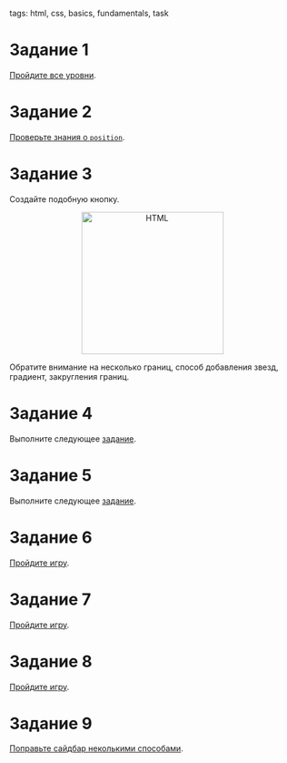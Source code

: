 tags: html, css, basics, fundamentals, task

# Задание 1

[Пройдите все уровни](http://flukeout.github.io/).

# Задание 2

[Проверьте знания о `position`](https://htmlacademy.ru/courses/45).

# Задание 3

Создайте подобную кнопку.

<p align="center">
    <img
        width='250'
        title='HTML'
        src="https://css-tricks.com/wp-content/uploads/2013/10/css-button.png"
    />
</p>

Обратите внимание на несколько границ, способ добавления звезд, градиент, закругления границ.

# Задание 4

Выполните следующее [задание](http://htmlbook.ru/practical/hod-konyom).

# Задание 5

Выполните следующее [задание](http://htmlbook.ru/practical/ramka).

# Задание 6

[Пройдите игру](https://flexboxfroggy.com/#ru).

# Задание 7

[Пройдите игру](http://www.flexboxdefense.com/).

# Задание 8

[Пройдите игру](http://cssgridgarden.com/#ru).

# Задание 9

[Поправьте сайдбар неколькими способами](https://codepen.io/chriscoyier/pen/ClGcF).

